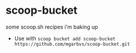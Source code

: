 # scoop-bucket
some scoop.sh recipes i'm baking up 
- Use with `scoop bucket add scoop-bucket https://github.com/mgarbvs/scoop-bucket.git`
